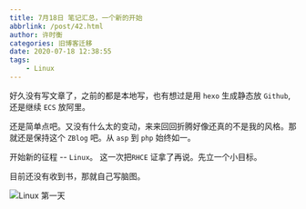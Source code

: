 ```yaml
---
title: 7月18日 笔记汇总，一个新的开始
abbrlink: /post/42.html
author: 许时衡
categories: 旧博客迁移
date: 2020-07-18 12:38:55
tags:
    - Linux
---
```


好久没有写文章了，之前的都是本地写，也有想过是用 `hexo` 生成静态放 `Github`, 还是继续 `ECS` 放阿里。

还是简单点吧。又没有什么太的变动，来来回回折腾好像还真的不是我的风格。那就还是保持这个 `ZBlog` 吧。从 `asp` 到 `php` 始终如一。

开始新的征程 -- `Linux`。 这一次把`RHCE` 证拿了再说。先立一个小目标。

目前还没有收到书，那就自己写脑图。

![Linux 第一天](./42/Linux_first_day.png)
